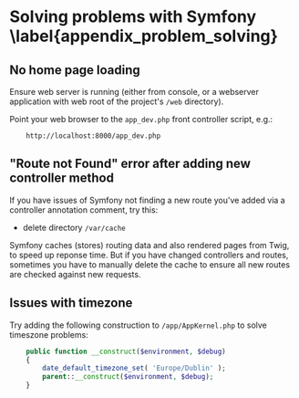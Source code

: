 

# Solving problems with Symfony \label{appendix_problem_solving}


## No home page loading

Ensure web server is running (either from console, or a webserver application with web root of the project's `/web` directory).

Point your web browser to the `app_dev.php` front controller script, e.g.:

```
    http://localhost:8000/app_dev.php
```

## "Route not Found" error after adding new controller method

If you have issues of Symfony not finding a new route you've added via a controller annotation comment, try this:

- delete directory `/var/cache`

Symfony caches (stores) routing data and also rendered pages from Twig, to speed up reponse time. But if you have changed controllers and routes, sometimes you have to manually delete the cache to ensure all new routes are checked against new requests.

## Issues with timezone

Try adding the following construction to `/app/AppKernel.php` to solve timeszone problems:

```php
    public function __construct($environment, $debug)
    {
        date_default_timezone_set( 'Europe/Dublin' );
        parent::__construct($environment, $debug);
    }
```
